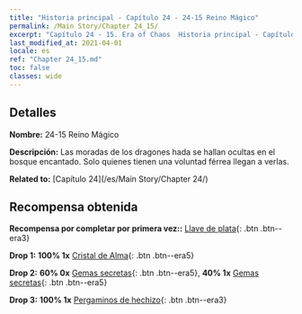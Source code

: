 ```yaml
---
title: "Historia principal - Capítulo 24 - 24-15 Reino Mágico"
permalink: /Main Story/Chapter 24_15/
excerpt: "Capítulo 24 - 15. Era of Chaos  Historia principal - Capítulo 24_15. 24-15 Reino Mágico"
last_modified_at: 2021-04-01
locale: es
ref: "Chapter 24_15.md"
toc: false
classes: wide
---
```


## Detalles

 **Nombre:** 24-15 Reino Mágico

 **Descripción:** Las moradas de los dragones hada se hallan ocultas en el bosque encantado. Solo quienes tienen una voluntad férrea llegan a verlas.

 **Related to:** [Capítulo 24](/es/Main Story/Chapter 24/)

## Recompensa obtenida

 **Recompensa por completar por primera vez::** [Llave de plata](/es/Items/con_693/){: .btn .btn--era3}

 **Drop 1:** **100% 1x** [Cristal de Alma](/es/Items/mat_87/){: .btn .btn--era5}

 **Drop 2:** **60% 0x** [Gemas secretas](/es/Items/mat_79/){: .btn .btn--era5}, **40% 1x** [Gemas secretas](/es/Items/mat_79/){: .btn .btn--era5}

 **Drop 3:** **100% 1x** [Pergaminos de hechizo](/es/Items/con_694/){: .btn .btn--era3}

